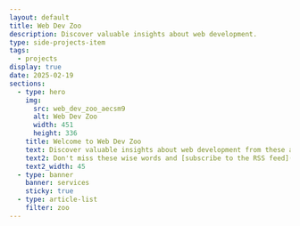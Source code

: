 ```yaml
---
layout: default
title: Web Dev Zoo
description: Discover valuable insights about web development.
type: side-projects-item
tags:
  - projects
display: true
date: 2025-02-19
sections:
  - type: hero
    img:
      src: web_dev_zoo_aecsm9
      alt: Web Dev Zoo
      width: 451
      height: 336
    title: Welcome to Web Dev Zoo
    text: Discover valuable insights about web development from these animals.
    text2: Don't miss these wise words and [subscribe to the RSS feed](/rss4.xml).
    text2_width: 45
  - type: banner
    banner: services
    sticky: true
  - type: article-list
    filter: zoo
---
```

